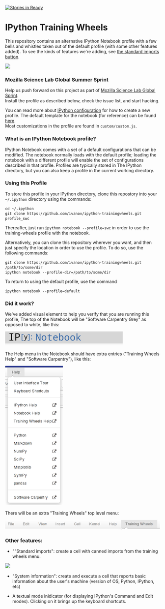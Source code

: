 [![Stories in Ready](https://badge.waffle.io/ivanov/ipython-trainingwheels.png?label=ready&title=Ready)](https://waffle.io/ivanov/ipython-trainingwheels)
# IPython Training Wheels

This repository contains an alternative IPython Notebook profile
with a few bells and whistles taken out of the default profile 
(with some other features added).  To see the kinds of features we're adding,
see [the standard
imports button](https://github.com/ivanov/ipython-trainingwheels/pull/12).

![](https://cloud.githubusercontent.com/assets/118211/3665994/e24c8be4-11eb-11e4-856d-2506249ff261.png)

### Mozilla Science Lab Global Summer Sprint

Help us push forward on this project as part of [Mozilla Science Lab Global
Sprint](https://etherpad.mozilla.org/sciencelab-2014summersprint-ipython-novice-profile).  
Install the profile as described below, check the issue list, and start hacking.  

You can read more about [IPython configuration](http://ipython.org/ipython-doc/dev/config/intro.html)
for how to create a new profile.  The default template for the notebook (for reference) 
can be found [here](https://github.com/ipython/ipython/blob/master/IPython/html/templates/notebook.html).  
Most customizations in the profile are found in `custom/custom.js`.  

### What is an IPython Notebook profile?  

IPython Notebook comes with a set of a default configurations that 
can be modified.  The notebook normally loads with the default 
profile; loading the notebook with a different profile will enable the 
set of configurations described in that profile.  Profiles are typically stored 
in The IPython directory, but you can also keep a profile in the current 
working directory.  

### Using this Profile

To store this profile in your IPython directory, clone this repostory 
into your `~/.ipython` directory using the commands: 

    cd ~/.ipython
    git clone https://github.com/ivanov/ipython-trainingwheels.git profile_swc

Thereafter, just run `ipython notebook --profile=swc` in order to use the training-wheels
profile with the notebook.  

Alternatively, you can clone this repository wherever you want, and then just
specify the location in order to use the profile.  To do so, use the following commands:

    git clone https://github.com/ivanov/ipython-trainingwheels.git /path/to/some/dir
    ipython notebook --profile-dir=/path/to/some/dir

To return to using the default profile, use the command

	ipython notebook --profile=default
	
### Did it work?

We've added visual element to help you verify that you are running this profile,
The top of the Notebook will be "Software Carpentry Grey" as opposed to white,
like this:

![](/images/header.png)

The Help menu in the Notebook should have extra entries ("Training Wheels
Help" and "Software Carpentry"), like this:

![](/images/help_menu.png)

There will be an extra "Training Wheels" top level menu:

![](/images/top_menu.png)

### Other features:

* ""Standard imports": create a cell with canned imports from the training
  wheels menu.

![](https://cloud.githubusercontent.com/assets/118211/3665994/e24c8be4-11eb-11e4-856d-2506249ff261.png)

* "System information": create and execute a cell that reports basic information
  about the user's machine (version of OS, Python, IPython, etc)

* A textual mode inidicator (for displaying IPython's Command and Edit modes).
  Clicking on it brings up the keyboard shortcuts.
